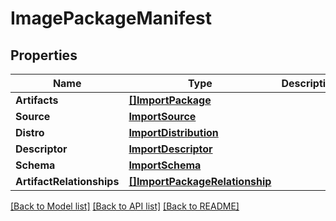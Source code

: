 # ImagePackageManifest

## Properties

Name | Type | Description | Notes
------------ | ------------- | ------------- | -------------
**Artifacts** | [**[]ImportPackage**](ImportPackage.md) |  | 
**Source** | [**ImportSource**](ImportSource.md) |  | 
**Distro** | [**ImportDistribution**](ImportDistribution.md) |  | 
**Descriptor** | [**ImportDescriptor**](ImportDescriptor.md) |  | [optional] 
**Schema** | [**ImportSchema**](ImportSchema.md) |  | [optional] 
**ArtifactRelationships** | [**[]ImportPackageRelationship**](ImportPackageRelationship.md) |  | [optional] 

[[Back to Model list]](../README.md#documentation-for-models) [[Back to API list]](../README.md#documentation-for-api-endpoints) [[Back to README]](../README.md)



